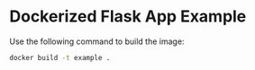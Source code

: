 # Dockerized Flask App Example

Use the following command to build the image:

```bash
docker build -t example .
```